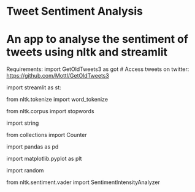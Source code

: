 # Tweet Sentiment Analysis

# An app to analyse the sentiment of tweets using nltk and streamlit

Requirements:
import GetOldTweets3 as got # Access tweets on twitter: https://github.com/Mottl/GetOldTweets3

import streamlit as st:

from nltk.tokenize import word_tokenize

from nltk.corpus import stopwords

import string

from collections import Counter

import pandas as pd

import matplotlib.pyplot as plt

import random

from nltk.sentiment.vader import SentimentIntensityAnalyzer


